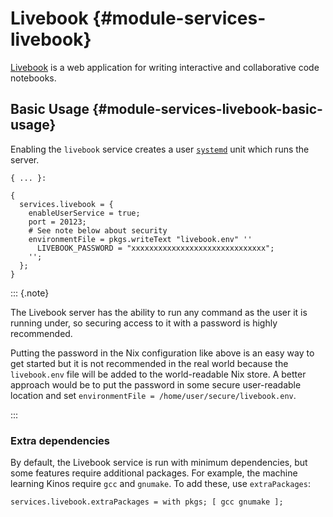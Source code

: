 # Livebook {#module-services-livebook}

[Livebook](https://livebook.dev/) is a web application for writing
interactive and collaborative code notebooks.

## Basic Usage {#module-services-livebook-basic-usage}

Enabling the `livebook` service creates a user
[`systemd`](https://www.freedesktop.org/wiki/Software/systemd/) unit
which runs the server.

```
{ ... }:

{
  services.livebook = {
    enableUserService = true;
    port = 20123;
    # See note below about security
    environmentFile = pkgs.writeText "livebook.env" ''
      LIVEBOOK_PASSWORD = "xxxxxxxxxxxxxxxxxxxxxxxxxxxxxx";
    '';
  };
}
```

::: {.note}

The Livebook server has the ability to run any command as the user it
is running under, so securing access to it with a password is highly
recommended.

Putting the password in the Nix configuration like above is an easy
way to get started but it is not recommended in the real world because
the `livebook.env` file will be added to the world-readable Nix store.
A better approach would be to put the password in some secure
user-readable location and set `environmentFile = /home/user/secure/livebook.env`.

:::

### Extra dependencies

By default, the Livebook service is run with minimum dependencies, but
some features require additional packages.  For example, the machine
learning Kinos require `gcc` and `gnumake`.  To add these, use
`extraPackages`:

```
services.livebook.extraPackages = with pkgs; [ gcc gnumake ];
```
